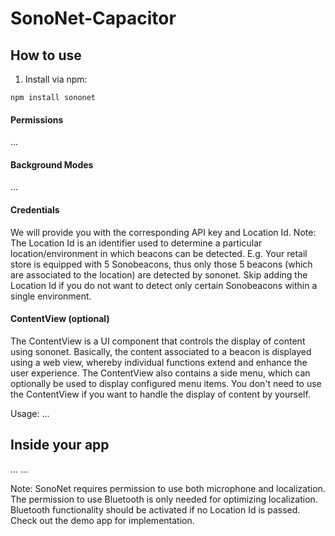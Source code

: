 # SonoNet-Capacitor


## How to use

1. Install via npm:
```
npm install sononet
```

#### Permissions
...

#### Background Modes
...

#### Credentials
We will provide you with the corresponding API key and Location Id. Note: The Location Id is an identifier used to determine a particular location/environment in which beacons can be detected. E.g. Your retail store is equipped with 5 Sonobeacons, thus only those 5 beacons (which are associated to the location) are detected by sononet. Skip adding the Location Id if you do not want to detect only certain Sonobeacons within a single environment.

#### ContentView (optional)
The ContentView is a UI component that controls the display of content using sononet. Basically, the content associated to a beacon is displayed using a web view, whereby individual functions extend and enhance the user experience.
The ContentView also contains a side menu, which can optionally be used to display configured menu items.
You don't need to use the ContentView if you want to handle the display of content by yourself.

Usage: ...


## Inside your app

...
...

Note: SonoNet requires permission to use both microphone and localization. The permission to use Bluetooth is only needed for optimizing localization. Bluetooth functionality should be activated if no Location Id is passed. Check out the demo app for implementation.
